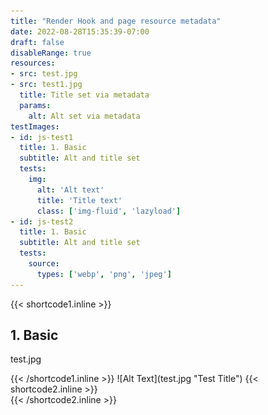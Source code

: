 ```yaml
---
title: "Render Hook and page resource metadata"
date: 2022-08-28T15:35:39-07:00
draft: false
disableRange: true
resources:
- src: test.jpg
- src: test1.jpg
  title: Title set via metadata
  params: 
    alt: Alt set via metadata
testImages:
- id: js-test1
  title: 1. Basic
  subtitle: Alt and title set
  tests:
    img:
      alt: 'Alt text'
      title: 'Title text'
      class: ['img-fluid', 'lazyload']
- id: js-test2
  title: 1. Basic
  subtitle: Alt and title set
  tests: 
    source:
      types: ['webp', 'png', 'jpeg'] 
--- 
```






{{< shortcode1.inline >}}
<div class="col-md-6" id="js-test1">
  <h2>1. Basic</h2>
  <p>test.jpg</p>
{{< /shortcode1.inline >}}
![Alt Text](test.jpg "Test Title")
{{< shortcode2.inline >}}
<div id="js-test1-results"></div>
</div>
{{< /shortcode2.inline >}}

